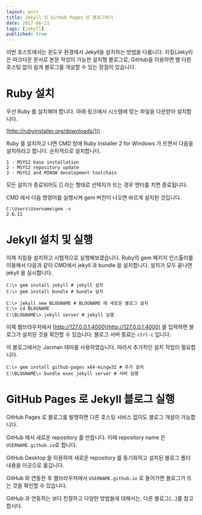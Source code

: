 ```yaml
---
layout: post  
title: Jekyll 및 GitHub Pages 로 블로그하기
date: 2017-06-21  
tags: [jekyll]  
published: true
---
```


이번 포스트에서는 윈도우 환경에서 Jekyll을 설치하는 방법을 다룹니다. 지킬(Jekyll)은 마크다운 문서로 본문 작성이 가능한 설치형 블로그로, GitHub을 이용하면 별 다른 호스팅 없이 쉽게 블로그를 개설할 수 있는 장점이 있습니다.


# Ruby 설치

우선 Ruby 를 설치해야 합니다. 아래 링크에서 시스템에 맞는 파일을 다운받아 설치합니다.

[http://rubyinstaller.org/downloads/]()


Ruby 를 설치하고 나면 CMD 창에 Ruby Installer 2 for Windows 가 뜨면서 다음을 설치하라고 합니다. 순차적으로 설치합니다.

```
1 - MSYS2 base installation
2 - MSYS2 repository update
3 - MSYS2 and MINGW development toolchain
```

모든 설치가 종료되어도 [] 라는 형태로 선택지가 뜨는 경우 엔터를 치면 종료됩니다.


CMD 에서 다음 명령어를 실행시켜 gem 버전이 나오면 바르게 설치된 것입니다.

```
C:\Users\Username\gem -v
2.6.11
```


# Jekyll 설치 및 실행

이제 지킬을 설치하고 시험적으로 실행해보겠습니다. Ruby의 gem 패키지 인스톨러를 이용해서 다음과 같이 CMD에서 jekyll 과 bundle 을 설치합니다. 설치가 모두 끝나면 jekyll 을 실시합니다.

```
C:\> gem install jekyll # jekyll 설치
C:\> gem install bundle # bundle 설치

C:\> jekyll new BLOGNAME # BLOGNAME 에 새로운 블로그 설치
C:\> cd BLOGNAME
C:\BLOGNAME\> jekyll server # jekyll 실행
```

이제 웹브라우저에서 [http://127.0.0.1:4000](http://127.0.0.1:4000) 를 입력하면 블로그가 설치된 것을 확인할 수 있습니다. 블로그 서버 종료는 `ctrl-c` 입니다.

이 블로그에서는 Jacman 테마를 사용하였습니다. 따라서 추가적인 설치 작업이 필요합니다.

```
C:\> gem install github-pages x64-mingw32 # 추가 설치
C:\BLOGNAME\> bundle exec jekyll server # 서버 실행
```

# GitHub Pages 로 Jekyll 블로그 실행

GitHub Pages 로 블로그를 발행하면 다른 호스팅 서비스 없이도 블로그 개설이 가능합니다. 

GitHub 에서 새로운 repository 를 만듭니다.
이때 repository name 은 `USERNAME.github.io`로 합니다.

GitHub Desktop 을 이용하여 새로운 repository 를 동기화하고 설치된 블로그 폴더 내용을 이곳으로 옮깁니다. 

GitHub 와 연동한 후 웹브라우저에서 `USERNAME.github.io` 로 들어가면 블로그가 뜨는 것을 확인할 수 있습니다.

GitHub 과 연동하는 보다 친절하고 다양한 방법들에 대해서는, 다른 블로그(...)를 참고합시다.

